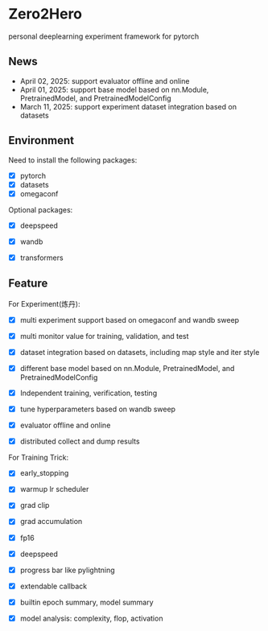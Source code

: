 # Zero2Hero
personal deeplearning experiment framework for pytorch

## News
+ April 02, 2025: support evaluator offline and online
+ April 01, 2025: support base model based on nn.Module, PretrainedModel, and PretrainedModelConfig
+ March 11, 2025: support experiment dataset integration based on datasets

## Environment
Need to install the following packages:
+ [x] pytorch
+ [x] datasets
+ [x] omegaconf

Optional packages:
+ [x] deepspeed
+ [x] wandb
+ [x] transformers


## Feature
For Experiment(炼丹):
+ [x] multi experiment support based on omegaconf and wandb sweep
+ [x] multi monitor value for training, validation, and test
+ [x] dataset integration based on datasets, including map style and iter style
+ [x] different base model based on nn.Module, PretrainedModel, and PretrainedModelConfig
+ [x] Independent training, verification, testing
+ [x] tune hyperparameters based on wandb sweep
+ [x] evaluator offline and online
+ [x] distributed collect and dump results


For Training Trick:
+ [x] early_stopping
+ [x] warmup lr scheduler
+ [x] grad clip
+ [x] grad accumulation
+ [x] fp16
+ [x] deepspeed
+ [x] progress bar like pylightning
+ [x] extendable callback
+ [x] builtin epoch summary, model summary
+ [x] model analysis: complexity, flop, activation

